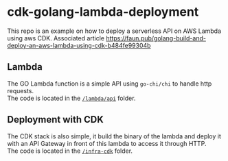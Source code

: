 # cdk-golang-lambda-deployment

This repo is an example on how to deploy a serverless API on AWS Lambda using aws CDK.
Associated article https://faun.pub/golang-build-and-deploy-an-aws-lambda-using-cdk-b484fe99304b

## Lambda
The GO Lambda function is a simple API using `go-chi/chi` to handle http requests.  
The code is located in the [`/lambda/api`](/lambda/api) folder.

## Deployment with CDK
The CDK stack is also simple, it build the binary of the lambda and deploy it with an API Gateway in front of this lambda to access it through HTTP.  
The code is located in the [`/infra-cdk`](/infra-cdk) folder.
